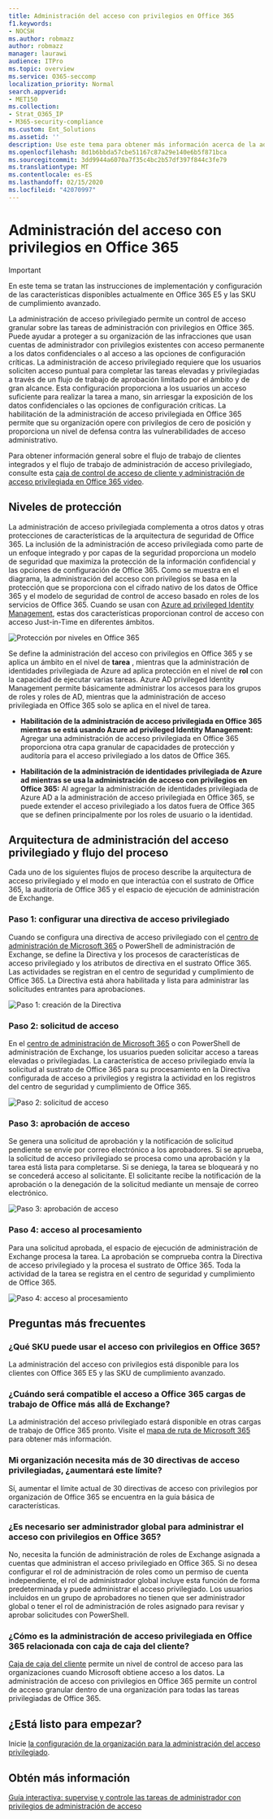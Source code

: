 ```yaml
---
title: Administración del acceso con privilegios en Office 365
f1.keywords:
- NOCSH
ms.author: robmazz
author: robmazz
manager: laurawi
audience: ITPro
ms.topic: overview
ms.service: O365-seccomp
localization_priority: Normal
search.appverid:
- MET150
ms.collection:
- Strat_O365_IP
- M365-security-compliance
ms.custom: Ent_Solutions
ms.assetid: ''
description: Use este tema para obtener más información acerca de la administración del acceso con privilegios en Office 365
ms.openlocfilehash: 8d1b6bbda57cbe51167c87a29e140e6b5f871bca
ms.sourcegitcommit: 3dd9944a6070a7f35c4bc2b57df397f844c3fe79
ms.translationtype: MT
ms.contentlocale: es-ES
ms.lasthandoff: 02/15/2020
ms.locfileid: "42070997"
---
```

# <a name="privileged-access-management-in-office-365"></a>Administración del acceso con privilegios en Office 365

> [!IMPORTANT]
> En este tema se tratan las instrucciones de implementación y configuración de las características disponibles actualmente en Office 365 E5 y las SKU de cumplimiento avanzado.

La administración de acceso privilegiado permite un control de acceso granular sobre las tareas de administración con privilegios en Office 365. Puede ayudar a proteger a su organización de las infracciones que usan cuentas de administrador con privilegios existentes con acceso permanente a los datos confidenciales o al acceso a las opciones de configuración críticas. La administración de acceso privilegiado requiere que los usuarios soliciten acceso puntual para completar las tareas elevadas y privilegiadas a través de un flujo de trabajo de aprobación limitado por el ámbito y de gran alcance. Esta configuración proporciona a los usuarios un acceso suficiente para realizar la tarea a mano, sin arriesgar la exposición de los datos confidenciales o las opciones de configuración críticas. La habilitación de la administración de acceso privilegiada en Office 365 permite que su organización opere con privilegios de cero de posición y proporciona un nivel de defensa contra las vulnerabilidades de acceso administrativo.

Para obtener información general sobre el flujo de trabajo de clientes integrados y el flujo de trabajo de administración de acceso privilegiado, consulte esta [caja de control de acceso de cliente y administración de acceso privilegiada en Office 365 video](https://go.microsoft.com/fwlink/?linkid=2066800).

## <a name="layers-of-protection"></a>Niveles de protección

La administración de acceso privilegiada complementa a otros datos y otras protecciones de características de la arquitectura de seguridad de Office 365. La inclusión de la administración de acceso privilegiada como parte de un enfoque integrado y por capas de la seguridad proporciona un modelo de seguridad que maximiza la protección de la información confidencial y las opciones de configuración de Office 365. Como se muestra en el diagrama, la administración del acceso con privilegios se basa en la protección que se proporciona con el cifrado nativo de los datos de Office 365 y el modelo de seguridad de control de acceso basado en roles de los servicios de Office 365. Cuando se usan con [Azure ad privileged Identity Management](https://docs.microsoft.com/azure/active-directory/active-directory-privileged-identity-management-configure), estas dos características proporcionan control de acceso con acceso Just-in-Time en diferentes ámbitos.

![Protección por niveles en Office 365](../media/pam-layered-protection.png)

Se define la administración del acceso con privilegios en Office 365 y se aplica un ámbito en el nivel de **tarea** , mientras que la administración de identidades privilegiada de Azure ad aplica protección en el nivel de **rol** con la capacidad de ejecutar varias tareas. Azure AD privileged Identity Management permite básicamente administrar los accesos para los grupos de roles y roles de AD, mientras que la administración de acceso privilegiada en Office 365 solo se aplica en el nivel de tarea.

- **Habilitación de la administración de acceso privilegiada en Office 365 mientras se está usando Azure ad privileged Identity Management:** Agregar una administración de acceso privilegiada en Office 365 proporciona otra capa granular de capacidades de protección y auditoría para el acceso privilegiado a los datos de Office 365.

- **Habilitación de la administración de identidades privilegiada de Azure ad mientras se usa la administración de acceso con privilegios en Office 365:**  Al agregar la administración de identidades privilegiada de Azure AD a la administración de acceso privilegiada en Office 365, se puede extender el acceso privilegiado a los datos fuera de Office 365 que se definen principalmente por los roles de usuario o la identidad.  

## <a name="privileged-access-management-architecture-and-process-flow"></a>Arquitectura de administración del acceso privilegiado y flujo del proceso

Cada uno de los siguientes flujos de proceso describe la arquitectura de acceso privilegiado y el modo en que interactúa con el sustrato de Office 365, la auditoría de Office 365 y el espacio de ejecución de administración de Exchange.

### <a name="step-1-configure-a-privileged-access-policy"></a>Paso 1: configurar una directiva de acceso privilegiado

Cuando se configura una directiva de acceso privilegiado con el [centro de administración de Microsoft 365](https://admin.microsoft.com) o PowerShell de administración de Exchange, se define la Directiva y los procesos de características de acceso privilegiado y los atributos de directiva en el sustrato Office 365. Las actividades se registran en el centro de seguridad y cumplimiento de Office 365. La Directiva está ahora habilitada y lista para administrar las solicitudes entrantes para aprobaciones.

![Paso 1: creación de la Directiva](../media/pam-step1-policy-creation.jpg)

### <a name="step-2-access-request"></a>Paso 2: solicitud de acceso

En el [centro de administración de Microsoft 365](https://admin.microsoft.com) o con PowerShell de administración de Exchange, los usuarios pueden solicitar acceso a tareas elevadas o privilegiadas. La característica de acceso privilegiado envía la solicitud al sustrato de Office 365 para su procesamiento en la Directiva configurada de acceso a privilegios y registra la actividad en los registros del centro de seguridad y cumplimiento de Office 365.

![Paso 2: solicitud de acceso](../media/pam-step2-access-request.jpg)

### <a name="step-3-access-approval"></a>Paso 3: aprobación de acceso

Se genera una solicitud de aprobación y la notificación de solicitud pendiente se envíe por correo electrónico a los aprobadores. Si se aprueba, la solicitud de acceso privilegiado se procesa como una aprobación y la tarea está lista para completarse. Si se deniega, la tarea se bloqueará y no se concederá acceso al solicitante. El solicitante recibe la notificación de la aprobación o la denegación de la solicitud mediante un mensaje de correo electrónico.

![Paso 3: aprobación de acceso](../media/pam-step3-access-approval.jpg)

### <a name="step-4-access-processing"></a>Paso 4: acceso al procesamiento

Para una solicitud aprobada, el espacio de ejecución de administración de Exchange procesa la tarea. La aprobación se comprueba contra la Directiva de acceso privilegiado y la procesa el sustrato de Office 365. Toda la actividad de la tarea se registra en el centro de seguridad y cumplimiento de Office 365.

![Paso 4: acceso al procesamiento](../media/pam-step4-access-processing.jpg)

## <a name="frequently-asked-questions"></a>Preguntas más frecuentes

### <a name="what-skus-can-use-privileged-access-in-office-365"></a>¿Qué SKU puede usar el acceso con privilegios en Office 365?

La administración del acceso con privilegios está disponible para los clientes con Office 365 E5 y las SKU de cumplimiento avanzado.

### <a name="when-will-privileged-access-support-office-365-workloads-beyond-exchange"></a>¿Cuándo será compatible el acceso a Office 365 cargas de trabajo de Office más allá de Exchange?

La administración del acceso privilegiado estará disponible en otras cargas de trabajo de Office 365 pronto. Visite el [mapa de ruta de Microsoft 365](https://www.microsoft.com/microsoft-365/roadmap) para obtener más información.

### <a name="my-organization-needs-more-than-30-privileged-access-policies-will-this-limit-be-increased"></a>Mi organización necesita más de 30 directivas de acceso privilegiadas, ¿aumentará este límite?

Sí, aumentar el límite actual de 30 directivas de acceso con privilegios por organización de Office 365 se encuentra en la guía básica de características.

### <a name="do-i-need-to-be-a-global-admin-to-manage-privileged-access-in-office-365"></a>¿Es necesario ser administrador global para administrar el acceso con privilegios en Office 365?

No, necesita la función de administración de roles de Exchange asignada a cuentas que administran el acceso privilegiado en Office 365. Si no desea configurar el rol de administración de roles como un permiso de cuenta independiente, el rol de administrador global incluye esta función de forma predeterminada y puede administrar el acceso privilegiado. Los usuarios incluidos en un grupo de aprobadores no tienen que ser administrador global o tener el rol de administración de roles asignado para revisar y aprobar solicitudes con PowerShell.

### <a name="how-is-privileged-access-management-in-office-365-related-to-customer-lockbox"></a>¿Cómo es la administración de acceso privilegiada en Office 365 relacionada con caja de caja del cliente?

[Caja de caja del cliente](https://docs.microsoft.com/office365/admin/manage/customer-lockbox-requests) permite un nivel de control de acceso para las organizaciones cuando Microsoft obtiene acceso a los datos. La administración de acceso con privilegios en Office 365 permite un control de acceso granular dentro de una organización para todas las tareas privilegiadas de Office 365.

## <a name="ready-to-get-started"></a>¿Está listo para empezar?

Inicie [la configuración de la organización para la administración del acceso privilegiado](privileged-access-management-configuration.md).

## <a name="learn-more"></a>Obtén más información

[Guía interactiva: supervise y controle las tareas de administrador con privilegios de administración de acceso](https://content.cloudguides.com/guides/Privileged%20Access%20Management)
